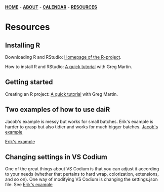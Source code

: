 [**HOME**](/index.md) - [**ABOUT**](/about.md) - [**CALENDAR**](/calendar.md) - [**RESOURCES**](/resources.md)

# Resources

## Installing R

Downloading R and RStudio: [Homepage of the R-project](https://cran.r-project.org/).

How to install R and RStudio: [A quick tutorial](https://www.youtube.com/watch?v=orjLGFmx6l4) with Greg Martin.

## Getting started

Creating an R project: [A quick tutorial](https://www.youtube.com/watch?v=e8B9YU_M5FM) with Greg Martin.

## Two examples of how to use daiR
Jacob's example is messy but works for small batches. Erik's example is harder to grasp but also tidier and works for much bigger batches.
[Jacob's example](/jacobs_kode.R)

[Erik's example](/eriks_kode.R)

## Changing settings in VS Codium

One of the great things about VS Codium is that you can adjust it according to your needs (whether that pertains to hard wrap, colorization, extensions, and so on). One way of modifying VS Codium is changing the settings.json file. See [Erik's example](/json_settings_vscodium_erik.md)

